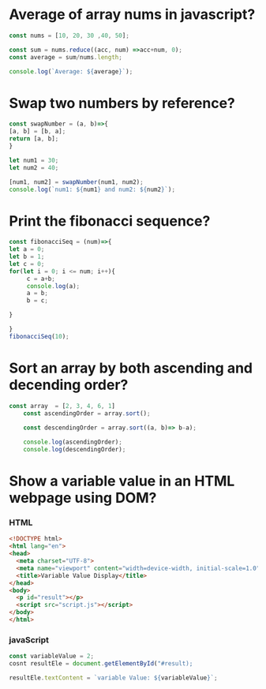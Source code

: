 # Average of array nums in javascript?

```javaScript
const nums = [10, 20, 30 ,40, 50];

const sum = nums.reduce((acc, num) =>acc+num, 0);
const average = sum/nums.length;

console.log(`Average: ${average}`);
```

# Swap two numbers by reference?

```javaScript
const swapNumber = (a, b)=>{
[a, b] = [b, a];
return [a, b];
}

let num1 = 30;
let num2 = 40;

[num1, num2] = swapNumber(num1, num2);
console.log(`num1: ${num1} and num2: ${num2}`);
```

# Print the fibonacci sequence?

```javaScript
const fibonacciSeq = (num)=>{
let a = 0;
let b = 1;
let c = 0;
for(let i = 0; i <= num; i++){
     c = a+b;
     console.log(a);
     a = b;
     b = c;

}

}
fibonacciSeq(10);
```
# Sort an array by both ascending and decending order?

```javascript
const array  = [2, 3, 4, 6, 1]
    const ascendingOrder = array.sort();
    
    const descendingOrder = array.sort((a, b)=> b-a);

    console.log(ascendingOrder);
    console.log(descendingOrder);

```

# Show a variable value in an HTML webpage using DOM?

### HTML
```HTML
<!DOCTYPE html>
<html lang="en">
<head>
  <meta charset="UTF-8">
  <meta name="viewport" content="width=device-width, initial-scale=1.0">
  <title>Variable Value Display</title>
</head>
<body>
  <p id="result"></p>
  <script src="script.js"></script>
</body>
</html>

```
 ### javaScript
```javascript
const variableValue = 2;
cosnt resultEle = document.getElementById("#result);

resultEle.textContent = `variable Value: ${variableValue}`;

```